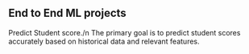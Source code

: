 ## End to End ML projects

Predict Student score./n
The primary goal is to predict student scores accurately based on historical data and relevant features.
